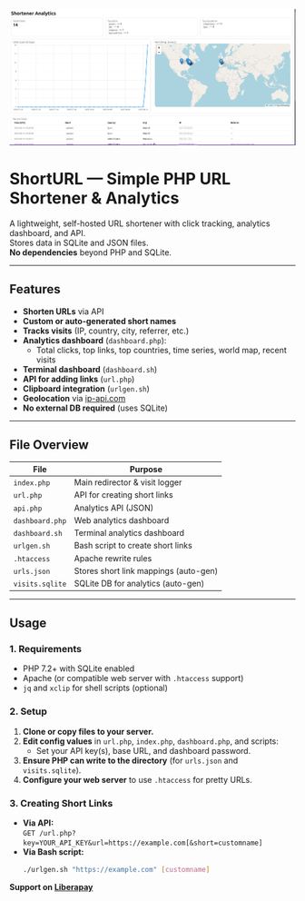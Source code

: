 
![Dashboard](https://github.com/snick512/shortURL/blob/master/dash.png?raw=true)


# ShortURL — Simple PHP URL Shortener & Analytics

A lightweight, self-hosted URL shortener with click tracking, analytics dashboard, and API.  
Stores data in SQLite and JSON files.  
**No dependencies** beyond PHP and SQLite.

---

## Features

- **Shorten URLs** via API
- **Custom or auto-generated short names**
- **Tracks visits** (IP, country, city, referrer, etc.)
- **Analytics dashboard** (`dashboard.php`):  
  - Total clicks, top links, top countries, time series, world map, recent visits
- **Terminal dashboard** (`dashboard.sh`)
- **API for adding links** (`url.php`)
- **Clipboard integration** (`urlgen.sh`)
- **Geolocation** via [ip-api.com](http://ip-api.com/)
- **No external DB required** (uses SQLite)

---

## File Overview

| File            | Purpose                                 |
|-----------------|-----------------------------------------|
| `index.php`     | Main redirector & visit logger          |
| `url.php`       | API for creating short links            |
| `api.php`       | Analytics API (JSON)                    |
| `dashboard.php` | Web analytics dashboard                 |
| `dashboard.sh`  | Terminal analytics dashboard            |
| `urlgen.sh`     | Bash script to create short links       |
| `.htaccess`     | Apache rewrite rules                    |
| `urls.json`     | Stores short link mappings (auto-gen)   |
| `visits.sqlite` | SQLite DB for analytics (auto-gen)      |

---

## Usage

### 1. Requirements

- PHP 7.2+ with SQLite enabled
- Apache (or compatible web server with `.htaccess` support)
- `jq` and `xclip` for shell scripts (optional)

### 2. Setup

1. **Clone or copy files to your server.**
2. **Edit config values** in `url.php`, `index.php`, `dashboard.php`, and scripts:
   - Set your API key(s), base URL, and dashboard password.
3. **Ensure PHP can write to the directory** (for `urls.json` and `visits.sqlite`).
4. **Configure your web server** to use `.htaccess` for pretty URLs.

### 3. Creating Short Links

- **Via API:**  
  `GET /url.php?key=YOUR_API_KEY&url=https://example.com[&short=customname]`
- **Via Bash script:**  
  ```sh
  ./urlgen.sh "https://example.com" [customname]


**Support on [Liberapay](https://go.tyclifford.com/liberapay)**
